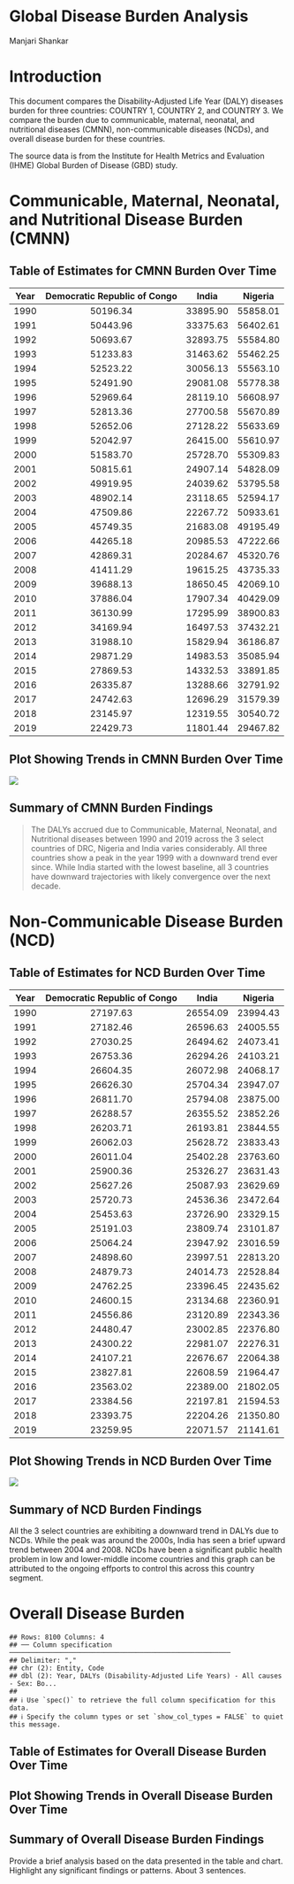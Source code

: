 Global Disease Burden Analysis
================
Manjari Shankar

# Introduction

This document compares the Disability-Adjusted Life Year (DALY) diseases
burden for three countries: COUNTRY 1, COUNTRY 2, and COUNTRY 3. We
compare the burden due to communicable, maternal, neonatal, and
nutritional diseases (CMNN), non-communicable diseases (NCDs), and
overall disease burden for these countries.

The source data is from the Institute for Health Metrics and Evaluation
(IHME) Global Burden of Disease (GBD) study.

# Communicable, Maternal, Neonatal, and Nutritional Disease Burden (CMNN)

## Table of Estimates for CMNN Burden Over Time

| Year | Democratic Republic of Congo |  India   | Nigeria  |
|:----:|:----------------------------:|:--------:|:--------:|
| 1990 |           50196.34           | 33895.90 | 55858.01 |
| 1991 |           50443.96           | 33375.63 | 56402.61 |
| 1992 |           50693.67           | 32893.75 | 55584.80 |
| 1993 |           51233.83           | 31463.62 | 55462.25 |
| 1994 |           52523.22           | 30056.13 | 55563.10 |
| 1995 |           52491.90           | 29081.08 | 55778.38 |
| 1996 |           52969.64           | 28119.10 | 56608.97 |
| 1997 |           52813.36           | 27700.58 | 55670.89 |
| 1998 |           52652.06           | 27128.22 | 55633.69 |
| 1999 |           52042.97           | 26415.00 | 55610.97 |
| 2000 |           51583.70           | 25728.70 | 55309.83 |
| 2001 |           50815.61           | 24907.14 | 54828.09 |
| 2002 |           49919.95           | 24039.62 | 53795.58 |
| 2003 |           48902.14           | 23118.65 | 52594.17 |
| 2004 |           47509.86           | 22267.72 | 50933.61 |
| 2005 |           45749.35           | 21683.08 | 49195.49 |
| 2006 |           44265.18           | 20985.53 | 47222.66 |
| 2007 |           42869.31           | 20284.67 | 45320.76 |
| 2008 |           41411.29           | 19615.25 | 43735.33 |
| 2009 |           39688.13           | 18650.45 | 42069.10 |
| 2010 |           37886.04           | 17907.34 | 40429.09 |
| 2011 |           36130.99           | 17295.99 | 38900.83 |
| 2012 |           34169.94           | 16497.53 | 37432.21 |
| 2013 |           31988.10           | 15829.94 | 36186.87 |
| 2014 |           29871.29           | 14983.53 | 35085.94 |
| 2015 |           27869.53           | 14332.53 | 33891.85 |
| 2016 |           26335.87           | 13288.66 | 32791.92 |
| 2017 |           24742.63           | 12696.29 | 31579.39 |
| 2018 |           23145.97           | 12319.55 | 30540.72 |
| 2019 |           22429.73           | 11801.44 | 29467.82 |

## Plot Showing Trends in CMNN Burden Over Time

![](burden_of_disease_report_files/figure-gfm/unnamed-chunk-9-1.png)<!-- -->

## Summary of CMNN Burden Findings

> The DALYs accrued due to Communicable, Maternal, Neonatal, and
> Nutritional diseases between 1990 and 2019 across the 3 select
> countries of DRC, Nigeria and India varies considerably. All three
> countries show a peak in the year 1999 with a downward trend ever
> since. While India started with the lowest baseline, all 3 countries
> have downward trajectories with likely convergence over the next
> decade.

# Non-Communicable Disease Burden (NCD)

## Table of Estimates for NCD Burden Over Time

| Year | Democratic Republic of Congo |  India   | Nigeria  |
|:----:|:----------------------------:|:--------:|:--------:|
| 1990 |           27197.63           | 26554.09 | 23994.43 |
| 1991 |           27182.46           | 26596.63 | 24005.55 |
| 1992 |           27030.25           | 26494.62 | 24073.41 |
| 1993 |           26753.36           | 26294.26 | 24103.21 |
| 1994 |           26604.35           | 26072.98 | 24068.17 |
| 1995 |           26626.30           | 25704.34 | 23947.07 |
| 1996 |           26811.70           | 25794.08 | 23875.00 |
| 1997 |           26288.57           | 26355.52 | 23852.26 |
| 1998 |           26203.71           | 26193.81 | 23844.55 |
| 1999 |           26062.03           | 25628.72 | 23833.43 |
| 2000 |           26011.04           | 25402.28 | 23763.60 |
| 2001 |           25900.36           | 25326.27 | 23631.43 |
| 2002 |           25627.26           | 25087.93 | 23629.69 |
| 2003 |           25720.73           | 24536.36 | 23472.64 |
| 2004 |           25453.63           | 23726.90 | 23329.15 |
| 2005 |           25191.03           | 23809.74 | 23101.87 |
| 2006 |           25064.24           | 23947.92 | 23016.59 |
| 2007 |           24898.60           | 23997.51 | 22813.20 |
| 2008 |           24879.73           | 24014.73 | 22528.84 |
| 2009 |           24762.25           | 23396.45 | 22435.62 |
| 2010 |           24600.15           | 23134.68 | 22360.91 |
| 2011 |           24556.86           | 23120.89 | 22343.36 |
| 2012 |           24480.47           | 23002.85 | 22376.80 |
| 2013 |           24300.22           | 22981.07 | 22276.31 |
| 2014 |           24107.21           | 22676.67 | 22064.38 |
| 2015 |           23827.81           | 22608.59 | 21964.47 |
| 2016 |           23563.02           | 22389.00 | 21802.05 |
| 2017 |           23384.56           | 22197.81 | 21594.53 |
| 2018 |           23393.75           | 22204.26 | 21350.80 |
| 2019 |           23259.95           | 22071.57 | 21141.61 |

## Plot Showing Trends in NCD Burden Over Time

![](burden_of_disease_report_files/figure-gfm/unnamed-chunk-17-1.png)<!-- -->

## Summary of NCD Burden Findings

All the 3 select countries are exhibiting a downward trend in DALYs due
to NCDs. While the peak was around the 2000s, India has seen a brief
upward trend between 2004 and 2008. NCDs have been a significant public
health problem in low and lower-middle income countries and this graph
can be attributed to the ongoing effports to control this across this
country segment.

# Overall Disease Burden

    ## Rows: 8100 Columns: 4
    ## ── Column specification ────────────────────────────────────────────────────────
    ## Delimiter: ","
    ## chr (2): Entity, Code
    ## dbl (2): Year, DALYs (Disability-Adjusted Life Years) - All causes - Sex: Bo...
    ## 
    ## ℹ Use `spec()` to retrieve the full column specification for this data.
    ## ℹ Specify the column types or set `show_col_types = FALSE` to quiet this message.

## Table of Estimates for Overall Disease Burden Over Time

## Plot Showing Trends in Overall Disease Burden Over Time

## Summary of Overall Disease Burden Findings

Provide a brief analysis based on the data presented in the table and
chart. Highlight any significant findings or patterns. About 3
sentences.
